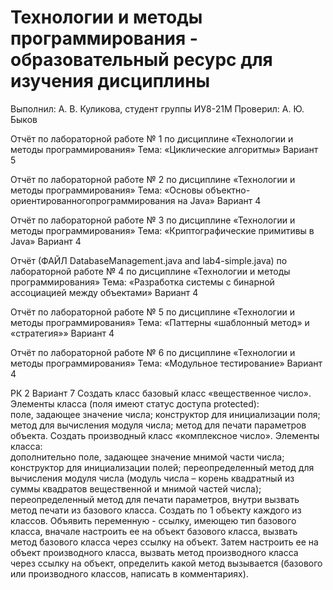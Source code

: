 # Технологии и методы программирования - образовательный ресурс для изучения дисциплины

Выполнил: А. В. Куликова, студент группы ИУ8-21М 
Проверил: А. Ю. Быков 

Отчёт 
по лабораторной работе № 1 
по дисциплине «Технологии и методы программирования» 
Тема: «Циклические алгоритмы» 
Вариант 5 

Отчёт 
по лабораторной работе № 2
по дисциплине «Технологии и методы программирования» 
Тема: «Основы объектно-ориентированногопрограммирования на Java» 
Вариант 4 

Отчёт 
по лабораторной работе № 3 
по дисциплине «Технологии и методы программирования» 
Тема: «Криптографические примитивы в Java» 
Вариант 4 

Отчёт (ФАЙЛ DatabaseManagement.java and lab4-simple.java)
по лабораторной работе № 4 
по дисциплине «Технологии и методы программирования» 
Тема: «Разработка системы с бинарной ассоциацией
между объектами» 
Вариант 4 

Отчёт 
по лабораторной работе № 5
по дисциплине «Технологии и методы программирования» 
Тема: «Паттерны «шаблонный метод» и «стратегия»» 
Вариант 4 

Отчёт 
по лабораторной работе № 6
по дисциплине «Технологии и методы программирования» 
Тема: «Модульное тестирование» 
Вариант 4 

РК 2
Вариант 7
Создать класс базовый класс «вещественное число».
Элементы класса (поля имеют статус доступа protected):  
поле, задающее значение числа;
конструктор для инициализации поля;
метод для вычисления модуля числа;
метод для печати параметров объекта.
Создать производный класс «комплексное число».
Элементы класса:  
дополнительно поле, задающее значение мнимой части числа;
конструктор для инициализации полей;
переопределенный метод для вычисления модуля числа (модуль числа – корень квадратный из суммы квадратов вещественной и мнимой частей числа);
переопределенный метод для печати параметров, внутри вызвать метод печати из базового класса.
Создать по 1 объекту каждого из классов. Объявить переменную - ссылку, имеющею тип базового класса, вначале настроить ее на объект базового класса, вызвать метод базового класса через ссылку на объект. Затем настроить ее на объект производного класса, вызвать метод производного класса через ссылку на объект, определить какой метод вызывается (базового или производного классов, написать в комментариях).

